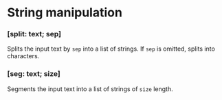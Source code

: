 # String manipulation

### [split: text; sep]

Splits the input text by `sep` into a list of strings. If `sep` is omitted, splits into characters.

### [seg: text; size]

Segments the input text into a list of strings of `size` length.